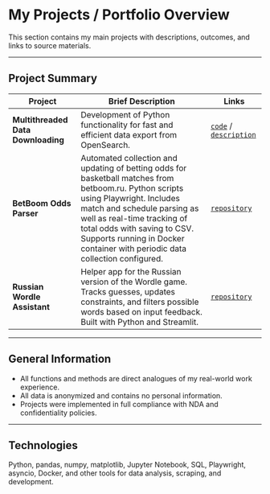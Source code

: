 # My Projects / Portfolio Overview  
This section contains my main projects with descriptions, outcomes, and links to source materials.

---

## Project Summary

| Project                      | Brief Description                                                  | Links                                |
|-----------------------------|---------------------------------------------------------------------|--------------------------------------|
| **Multithreaded Data Downloading** | Development of Python functionality for fast and efficient data export from OpenSearch. | [`code`](/common/concurrent_data_downloader.py) / [`description`](./1.%20Multithreaded%20Data%20Downloading.md) |
| **BetBoom Odds Parser**            | Automated collection and updating of betting odds for basketball matches from betboom.ru. Python scripts using Playwright. Includes match and schedule parsing as well as real-time tracking of total odds with saving to CSV. Supports running in Docker container with periodic data collection configured. | [`repository`](https://github.com/ahruslan17/betboom_totals_parser) |
| **Russian Wordle Assistant** | Helper app for the Russian version of the Wordle game. Tracks guesses, updates constraints, and filters possible words based on input feedback. Built with Python and Streamlit. | [`repository`](https://github.com/ahruslan17/russian_wordle_assistant) |


---

## General Information

- All functions and methods are direct analogues of my real-world work experience.  
- All data is anonymized and contains no personal information.  
- Projects were implemented in full compliance with NDA and confidentiality policies.

---

## Technologies

Python, pandas, numpy, matplotlib, Jupyter Notebook, SQL, Playwright, asyncio, Docker, and other tools for data analysis, scraping, and development.
